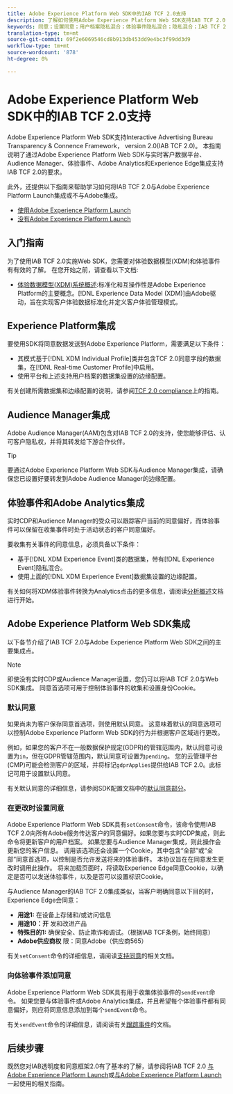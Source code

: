 ```yaml
---
title: Adobe Experience Platform Web SDK中的IAB TCF 2.0支持
description: 了解如何使用Adobe Experience Platform Web SDK支持IAB TCF 2.0同意首选项
keywords: 同意；设置同意；用户档案隐私混合；体验事件隐私混合；隐私混合；IAB TCF 2.0；实时CDP；实时客户用户档案
translation-type: tm+mt
source-git-commit: 69f2e6069546cd8b913db453dd9e4bc3f99dd3d9
workflow-type: tm+mt
source-wordcount: '878'
ht-degree: 0%

---
```



# Adobe Experience Platform Web SDK中的IAB TCF 2.0支持

Adobe Experience Platform Web SDK支持Interactive Advertising Bureau Transparency &amp; Connence Framework， version 2.0(IAB TCF 2.0)。 本指南说明了通过Adobe Experience Platform Web SDK与实时客户数据平台、Audience Manager、体验事件、Adobe Analytics和Experience Edge集成支持IAB TCF 2.0的要求。

此外，还提供以下指南来帮助学习如何将IAB TCF 2.0与Adobe Experience Platform Launch集成或不与Adobe集成。

- [使用Adobe Experience Platform Launch](./with-launch.md)
- [没有Adobe Experience Platform Launch](./without-launch.md)

## 入门指南

为了使用IAB TCF 2.0实施Web SDK，您需要对体验数据模型(XDM)和体验事件有有效的了解。 在您开始之前，请查看以下文档:

- [体验数据模型(XDM)系统概述](../../../xdm/home.md):标准化和互操作性是Adobe Experience Platform的主要概念。[!DNL Experience Data Model (XDM)]由Adobe驱动，旨在实现客户体验数据标准化并定义客户体验管理模式。

## Experience Platform集成

要使用SDK将同意数据发送到Adobe Experience Platform，需要满足以下条件：

- 其模式基于[!DNL XDM Individual Profile]类并包含TCF 2.0同意字段的数据集，在[!DNL Real-time Customer Profile]中启用。
- 使用平台和上述支持用户档案的数据集设置的边缘配置。

有关创建所需数据集和边缘配置的说明，请参阅[TCF 2.0 compliance](../../../landing/governance-privacy-security/consent/iab/overview.md)上的指南。

## Audience Manager集成

Adobe Audience Manager(AAM)包含对IAB TCF 2.0的支持，使您能够评估、认可客户隐私权，并将其转发给下游合作伙伴。<!--For more information, read the documentation on [Sending Data to Audience Manager](../audience-manager/audience-manager-overview.md).-->

>[!TIP]
>
>要通过Adobe Experience Platform Web SDK与Audience Manager集成，请确保您已设置好要转发到Adobe Audience Manager的边缘配置。

## 体验事件和Adobe Analytics集成

实时CDP和Audience Manager的受众可以跟踪客户当前的同意偏好，而体验事件可以保留在收集事件时处于活动状态的客户同意偏好。

要收集有关事件的同意信息，必须具备以下条件：

- 基于[!DNL XDM Experience Event]类的数据集，带有[!DNL Experience Event]隐私混合。
- 使用上面的[!DNL XDM Experience Event]数据集设置的边缘配置。

有关如何将XDM体验事件转换为Analytics点击的更多信息，请阅读[分析概述](../../data-collection/adobe-analytics/analytics-overview.md)文档进行开始。

## Adobe Experience Platform Web SDK集成

以下各节介绍了IAB TCF 2.0与Adobe Experience Platform Web SDK之间的主要集成点。

>[!NOTE]
>
>即使没有实时CDP或Audience Manager设置，您仍可以将IAB TCF 2.0与Web SDK集成。 同意首选项可用于控制体验事件的收集和设置身份Cookie。

### 默认同意

如果尚未为客户保存同意首选项，则使用默认同意。 这意味着默认的同意选项可以控制Adobe Experience Platform Web SDK的行为并根据客户区域进行更改。

例如，如果您的客户不在一般数据保护规定(GDPR)的管辖范围内，默认同意可设置为`in`，但在GDPR管辖范围内，默认同意可设置为`pending`。 您的云管理平台(CMP)可能会检测客户的区域，并将标记`gdprApplies`提供给IAB TCF 2.0。此标记可用于设置默认同意。

有关默认同意的详细信息，请参阅SDK配置文档中的[默认同意部分](../../fundamentals/configuring-the-sdk.md#default-consent)。

### 在更改时设置同意

Adobe Experience Platform Web SDK具有`setConsent`命令，该命令使用IAB TCF 2.0向所有Adobe服务传达客户的同意偏好。如果您要与实时CDP集成，则此命令将更新客户的用户档案。 如果您要与Audience Manager集成，则此操作会更新您的客户信息。 调用该选项还会设置一个Cookie，其中包含“全部”或“全部”同意首选项，以控制是否允许发送将来的体验事件。 本协议旨在在同意发生更改时调用此操作。 将来加载页面时，将读取Experience Edge同意Cookie，以确定是否可以发送体验事件，以及是否可以设置标识Cookie。

与Audience Manager的IAB TCF 2.0集成类似，当客户明确同意以下目的时，Experience Edge会同意：

- **用途1:** 在设备上存储和/或访问信息
- **用途10：开** 发和改进产品
- **特殊目的1:** 确保安全、防止欺诈和调试。（根据IAB TCF条例，始终同意）
- **Adobe供应商权** 限：同意Adobe（供应商565）

有关`setConsent`命令的详细信息，请阅读[支持同意](../../consent/supporting-consent.md)的相关文档。

### 向体验事件添加同意

Adobe Experience Platform Web SDK具有用于收集体验事件的`sendEvent`命令。 如果您要与体验事件或Adobe Analytics集成，并且希望每个体验事件都有同意偏好，则应将同意信息添加到每个`sendEvent`命令。

有关`sendEvent`命令的详细信息，请阅读有关[跟踪事件](../../fundamentals/tracking-events.md)的文档。

## 后续步骤

既然您对IAB透明度和同意框架2.0有了基本的了解，请参阅将IAB TCF 2.0 [与Adobe Experience Platform Launch](./with-launch.md)或[与Adobe Experience Platform Launch](./without-launch.md)一起使用的相关指南。
